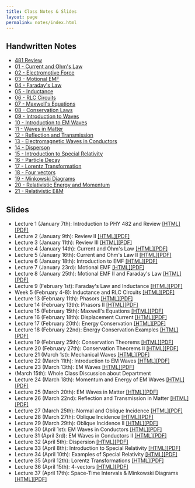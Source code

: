 ```yaml
---
title: Class Notes & Slides
layout: page
permalink: notes/index.html
---
```


## Handwritten Notes

* [481 Review](http://dannycaballero.info/phy481msu_f2018/notes/index.html)
* [01 - Current and Ohm's Law](./handwritten/01-Current_and_Ohms_Law.pdf)
* [02 - Electromotive Force](./handwritten/02-EMF.pdf)
* [03 - Motional EMF](./handwritten/03-Motional_EMF.pdf)
* [04 - Faraday's Law](./handwritten/04-Faradays_Law.pdf)
* [05 - Inductance](./handwritten/05-Inductance.pdf)
* [06 - RLC Circuits](./handwritten/06-RLC.pdf)
* [07 - Maxwell's Equations](./handwritten/07-Maxwell_Equations.pdf)
* [08 - Conservation Laws](./handwritten/08-Conservation_Laws.pdf)
* [09 - Introduction to Waves](./handwritten/09-Introduction_to_waves.pdf)
* [10 - Introduction to EM Waves](./handwritten/10-Electromagnetic_waves.pdf)
* [11 - Waves in Matter](./handwritten/11-EM_Waves_in_Matter.pdf)
* [12 - Reflection and Transmission](./handwritten/12-Reflection_and_Transmission.pdf)
* [13 - Electromagnetic Waves in Conductors](./handwritten/13-EM_Waves_in_Conductors.pdf)
* [14 - Disperson](./handwritten/14-Dispersion.pdf)
* [15 - Introduction to Special Relativity](./handwritten/15-Introduction_to_Special_Relativity.pdf)
* [16 - Particle Decay](./handwritten/16-Particle_Decay.pdf)
* [17 - Lorentz Transformation](./handwritten/17-Lorentz_Transformation.pdf)
* [18 - Four vectors](./handwritten/18-Four_vectors.pdf)
* [19 - Minkowski Diagrams](./handwritten/19-Minkowski_Diagrams.pdf)
* [20 - Relativistic Energy and Momentum](./handwritten/20-Relatvisitic_Energy_and_Momentum.pdf)
* [21 - Relativistic E&M](./handwritten/21-Relativistic_EM.pdf)

## Slides

* Lecture 1 (January 7th): Introduction to PHY 482 and Review [[HTML]](./01-slides.html) [[PDF]](./01-slides.pdf)
* Lecture 2 (January 9th): Review II [[HTML]](./02-slides.html)[[PDF]](./02-slides.pdf)
* Lecture 3 (January 11th): Review III [[HTML]](./03-slides.html)[[PDF]](./03-slides.pdf)
* Lecture 4 (January 14th): Current and Ohm's Law [[HTML]](./04-slides.html)[[PDF]](./04-slides.pdf)
* Lecture 5 (January 16th): Current and Ohm's Law II [[HTML]](./05-slides.html)[[PDF]](./05-slides.pdf)
* Lecture 6 (January 18th): Introduction to EMF [[HTML]](./06-slides.html)[[PDF]](./06-slides.pdf)
* Lecture 7 (January 23rd): Motional EMF [[HTML]](./07-slides.html)[[PDF]](./07-slides.pdf)
* Lecture 8 (January 25th): Motional EMF II and Faraday's Law [[HTML]](./08-slides.html)[[PDF]](./08-slides.pdf)
* Lecture 9 (February 1st): Faraday's Law and Inductance [[HTML]](./09-slides.html)[[PDF]](./09-slides.pdf)
* Week 5 (February 4-8): Inductance and RLC Circuits [[HTML]](./10-slides.html)[[PDF]](./10-slides.pdf)
* Lecture 13 (February 11th): Phasors [[HTML]](./13-slides.html)[[PDF]](./13-slides.pdf)
* Lecture 14 (February 13th): Phasors II [[HTML]](./14-slides.html)[[PDF]](./14-slides.pdf)
* Lecture 15 (February 15th): Maxwell's Equations [[HTML]](./15-slides.html)[[PDF]](./15-slides.pdf)
* Lecture 16 (February 18th): Displacement Current [[HTML]](./16-slides.html)[[PDF]](./16-slides.pdf)
* Lecture 17 (February 20th): Energy Conservation [[HTML]](./17-slides.html)[[PDF]](./17-slides.pdf)
* Lecture 18 (February 22nd): Energy Conservation Examples [[HTML]](./18-slides.html)[[PDF]](./18-slides.pdf)
* Lecture 19 (February 25th): Conservation Theorems [[HTML]](./19-slides.html)[[PDF]](./19-slides.pdf)
* Lecture 20 (February 27th): Conservation Theorems II [[HTML]](./20-slides.html)[[PDF]](./20-slides.pdf)
* Lecture 21 (March 1st): Mechanical Waves [[HTML]](./21-slides.html)[[PDF]](./21-slides.pdf)
* Lecture 22 (March 11th): Introduction to EM Waves [[HTML]](./22-slides.html)[[PDF]](./22-slides.pdf)
* Lecture 23 (March 13th): EM Waves [[HTML]](./23-slides.html)[[PDF]](./23-slides.pdf)
* (March 15th): Whole Class Discussion about Department
* Lecture 24 (March 18th): Momentum and Energy of EM Waves [[HTML]](./24-slides.html)[[PDF]](./24-slides.pdf)
* Lecture 25 (March 20th): EM Waves in Matter [[HTML]](./25-slides.html)[[PDF]](./25-slides.pdf)
* Lecture 26 (March 22nd): Reflection and Transmission in Matter [[HTML]](./26-slides.html)[[PDF]](./26-slides.pdf)
* Lecture 27 (March 25th): Normal and Oblique Incidence [[HTML]](./27-slides.html)[[PDF]](./27-slides.pdf)
* Lecture 28 (March 27th): Oblique Incidence [[HTML]](./28-slides.html)[[PDF]](./28-slides.pdf)
* Lecture 29 (March 29th): Oblique Incidence II [[HTML]](./29-slides.html)[[PDF]](./29-slides.pdf)
* Lecture 30 (April 1st): EM Waves in Conductors [[HTML]](./30-slides.html)[[PDF]](./30-slides.pdf)
* Lecture 31 (April 3rd): EM Waves in Conductors II [[HTML]](./31-slides.html)[[PDF]](./31-slides.pdf)
* Lecture 32 (April 5th): Dispersion [[HTML]](./32-slides.html)[[PDF]](./32-slides.pdf)
* Lecture 33 (April 8th): Introduction to Special Relativity [[HTML]](./33-slides.html)[[PDF]](./33-slides.pdf)
* Lecture 34 (April 10th): Examples of Special Relativity [[HTML]](./34-slides.html)[[PDF]](./34-slides.pdf)
* Lecture 35 (April 12th): Lorentz Transformations [[HTML]](./35-slides.html)[[PDF]](./35-slides.pdf)
* Lecture 36 (April 15th): 4-vectors [[HTML]](./36-slides.html)[[PDF]](./36-slides.pdf)
* Lecture 37 (April 17th): Space-Time Intervals & Minkowski Diagrams [[HTML]](./37-slides.html)[[PDF]](./37-slides.pdf)
